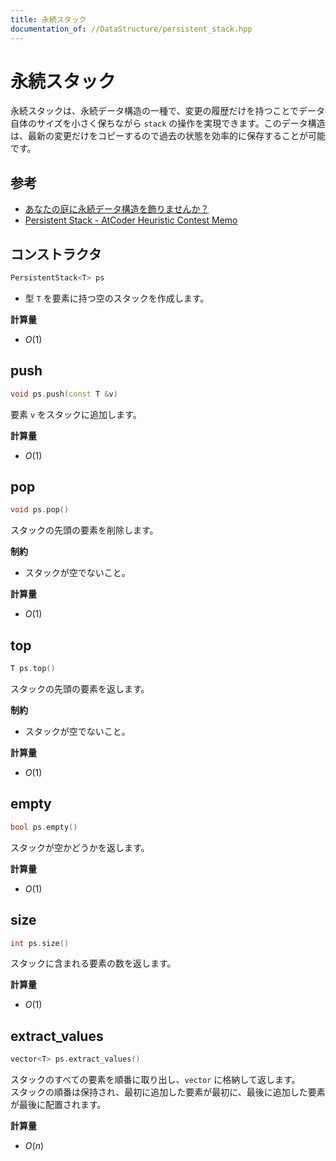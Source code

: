 ```yaml
---
title: 永続スタック
documentation_of: //DataStructure/persistent_stack.hpp
---
```


# 永続スタック
永続スタックは、永続データ構造の一種で、変更の履歴だけを持つことでデータ自体のサイズを小さく保ちながら `stack` の操作を実現できます。このデータ構造は、最新の変更だけをコピーするので過去の状態を効率的に保存することが可能です。

## 参考
- [あなたの庭に永続データ構造を飾りませんか？](https://noshi91.hatenablog.com/entry/2019/02/04/175100)
- [Persistent Stack - AtCoder Heuristic Contest Memo](https://jetbead.github.io/AtCoderHeuristicContestMemo/Library/persistent_stack.html)

## コンストラクタ
```cpp
PersistentStack<T> ps
```
- 型 `T` を要素に持つ空のスタックを作成します。

**計算量**

- $O(1)$

## push

```cpp
void ps.push(const T &v)
```

要素 `v` をスタックに追加します。

**計算量**

- $O(1)$

## pop

```cpp
void ps.pop()
```

スタックの先頭の要素を削除します。

**制約**

- スタックが空でないこと。

**計算量**

- $O(1)$

## top

```cpp
T ps.top()
```
スタックの先頭の要素を返します。

**制約**

- スタックが空でないこと。

**計算量**

- $O(1)$

## empty

```cpp
bool ps.empty()
```

スタックが空かどうかを返します。

**計算量**

- $O(1)$

## size

```cpp
int ps.size()
```

スタックに含まれる要素の数を返します。

**計算量**

- $O(1)$

## extract_values

```cpp
vector<T> ps.extract_values()
```

スタックのすべての要素を順番に取り出し、`vector` に格納して返します。  
スタックの順番は保持され、最初に追加した要素が最初に、最後に追加した要素が最後に配置されます。

**計算量**

- $O(n)$
